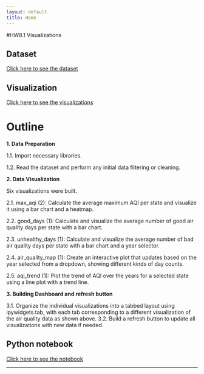 ```yaml
---
layout: default
title: Home
---
```


#HW8.1 Visualizations
## Dataset
[Click here to see the dataset](https://github.com/YujunZhou2024/IS445.github.io/blob/main/python_notebooks/annual_aqi_by_county_2018-2023.csv)

## Visualization
[Click here to see the visualizations](/IS445_Final.html)

# Outline

**1. Data Preparation**

1.1. Import necessary libraries.

1.2. Read the dataset and perform any initial data filtering or cleaning.

**2. Data Visualization**

Six visualizations were built.

2.1. max_aqi (2): Calculate the average maximum AQI per state and visualize it using a bar chart and a heatmap. 

2.2. good_days (1): Calculate and visualize the average number of good air quality days per state with a bar chart.

2.3. unhealthy_days (1): Calculate and visualize the average number of bad air quality days per state with a bar chart and a year selector.

2.4. air_quality_map (1): Create an interactive plot that updates based on the year selected from a dropdown, showing different kinds of day counts.

2.5. aqi_trend (1): Plot the trend of AQI over the years for a selected state using a line plot with a trend line.

**3. Building Dashboard and refresh button**

3.1. Organize the individual visualizations into a tabbed layout using ipywidgets.tab, with each tab corresponding to a different visualization of the air quality data as shown above.
3.2. Build a refresh button to update all visualizations with new data if needed.

## Python notebook
[Click here to see the notebook](/IS445_Final.ipynb)

---
